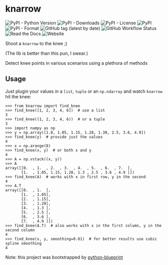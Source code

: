 # knarrow
![PyPI - Python Version](https://img.shields.io/pypi/pyversions/knarrow)
![PyPI - Downloads](https://img.shields.io/pypi/dm/knarrow)
![PyPI - License](https://img.shields.io/pypi/l/knarrow)
![PyPI](https://img.shields.io/pypi/v/knarrow)
![PyPI - Format](https://img.shields.io/pypi/format/knarrow)
![GitHub tag (latest by date)](https://img.shields.io/github/v/tag/InCogNiTo124/knarrow)
![GitHub Workflow Status](https://img.shields.io/github/workflow/status/InCogNiTo124/knarrow/python)
![Read the Docs](https://img.shields.io/readthedocs/knarrow)
![Website](https://img.shields.io/website?url=https%3A%2F%2Fknarrow.readthedocs.org)

Shoot a `knarrow` to the knee ;)

(The lib is better than this pun, I swear.)

Detect knee points in various scenarios using a plethora of methods


## Usage
Just plugin your values in a `list`, `tuple` or an `np.ndarray` and watch `knarrow` hit the knee:

```pycon
>>> from knarrow import find_knee
>>> find_knee([1, 2, 3, 4, 6])  # use a list
3
>>> find_knee((1, 2, 3, 4, 6))  # or a tuple
3
>>> import numpy as np
>>> y = np.array([1.0, 1.05, 1.15, 1.28, 1.30, 2.5, 3.6, 4.9])
>>> find_knee(y)  # provide just the values
4
>>> x = np.arange(8)
>>> find_knee(x, y)  # or both x and y
4
>>> A = np.vstack((x, y))
>>> A
array([[0.  , 1.  , 2.  , 3.  , 4.  , 5.  , 6.  , 7.  ],
       [1.  , 1.05, 1.15, 1.28, 1.3 , 2.5 , 3.6 , 4.9 ]])
>>> find_knee(A)  # works with x in first row, y in the second
4
>>> A.T
array([[0.  , 1.  ],
       [1.  , 1.05],
       [2.  , 1.15],
       [3.  , 1.28],
       [4.  , 1.3 ],
       [5.  , 2.5 ],
       [6.  , 3.6 ],
       [7.  , 4.9 ]])
>>> find_knee(A.T)  # also works with x in the first column, y in the second column
4
>>> find_knee(x, y, smoothing=0.01)  # for better results use cubic spline smoothing
4
```

Note: this project was bootstrapped by [python-blueprint](https://github.com/johnthagen/python-blueprint)
